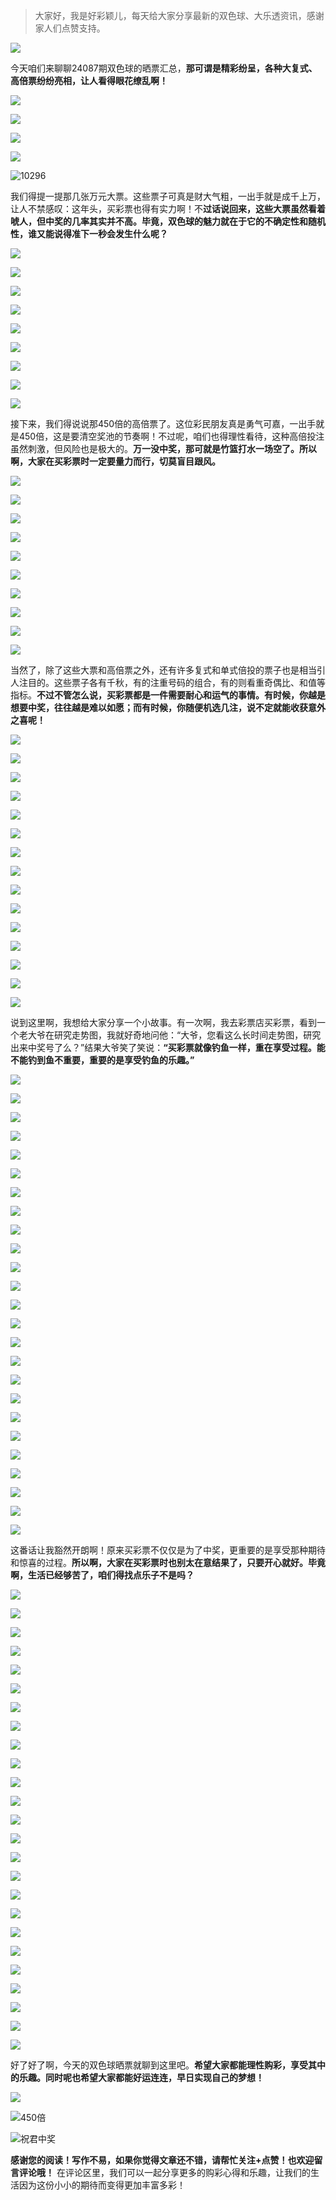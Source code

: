 > 大家好，我是好彩颖儿，每天给大家分享最新的双色球、大乐透资讯，感谢家人们点赞支持。

![](https://cdn.jsdelivr.net/gh/wangwenjie1314/PicCDN/2024-7-11/1720660897499-image.png)


今天咱们来聊聊24087期双色球的晒票汇总，**那可谓是精彩纷呈，各种大复式、高倍票纷纷亮相，让人看得眼花缭乱啊！**


![](https://cdn.jsdelivr.net/gh/wangwenjie1314/PicCDN/2024-7-30/1722329865917-image.png)

![](https://cdn.jsdelivr.net/gh/wangwenjie1314/PicCDN/2024-7-30/1722329757090-image.png)


![](https://cdn.jsdelivr.net/gh/wangwenjie1314/PicCDN/2024-7-30/1722329879455-image.png)


![](https://cdn.jsdelivr.net/gh/wangwenjie1314/PicCDN/2024-7-30/1722329891810-image.png)


![10296](https://cdn.jsdelivr.net/gh/wangwenjie1314/PicCDN/2024-7-30/1722329967267-image.png)


我们得提一提那几张万元大票。这些票子可真是财大气粗，一出手就是成千上万，让人不禁感叹：这年头，买彩票也得有实力啊！不**过话说回来，这些大票虽然看着唬人，但中奖的几率其实并不高。毕竟，双色球的魅力就在于它的不确定性和随机性，谁又能说得准下一秒会发生什么呢？**


![](https://cdn.jsdelivr.net/gh/wangwenjie1314/PicCDN/2024-7-30/1722330128936-image.png)

![](https://cdn.jsdelivr.net/gh/wangwenjie1314/PicCDN/2024-7-30/1722330123324-image.png)

![](https://cdn.jsdelivr.net/gh/wangwenjie1314/PicCDN/2024-7-30/1722330115419-image.png)

![](https://cdn.jsdelivr.net/gh/wangwenjie1314/PicCDN/2024-7-30/1722330107938-image.png)

![](https://cdn.jsdelivr.net/gh/wangwenjie1314/PicCDN/2024-7-30/1722330069753-image.png)

![](https://cdn.jsdelivr.net/gh/wangwenjie1314/PicCDN/2024-7-30/1722330049639-image.png)

![](https://cdn.jsdelivr.net/gh/wangwenjie1314/PicCDN/2024-7-30/1722330139574-image.png)


![](https://cdn.jsdelivr.net/gh/wangwenjie1314/PicCDN/2024-7-30/1722330200791-image.png)

![](https://cdn.jsdelivr.net/gh/wangwenjie1314/PicCDN/2024-7-30/1722330193227-image.png)

接下来，我们得说说那450倍的高倍票了。这位彩民朋友真是勇气可嘉，一出手就是450倍，这是要清空奖池的节奏啊！不过呢，咱们也得理性看待，这种高倍投注虽然刺激，但风险也是极大的。**万一没中奖，那可就是竹篮打水一场空了。所以啊，大家在买彩票时一定要量力而行，切莫盲目跟风。**


![](https://cdn.jsdelivr.net/gh/wangwenjie1314/PicCDN/2024-7-30/1722330293408-image.png)

![](https://cdn.jsdelivr.net/gh/wangwenjie1314/PicCDN/2024-7-30/1722330258341-image.png)

![](https://cdn.jsdelivr.net/gh/wangwenjie1314/PicCDN/2024-7-30/1722330248123-image.png)


![](https://cdn.jsdelivr.net/gh/wangwenjie1314/PicCDN/2024-7-30/1722330356615-image.png)

![](https://cdn.jsdelivr.net/gh/wangwenjie1314/PicCDN/2024-7-30/1722330349183-image.png)


![](https://cdn.jsdelivr.net/gh/wangwenjie1314/PicCDN/2024-7-30/1722330419259-image.png)

![](https://cdn.jsdelivr.net/gh/wangwenjie1314/PicCDN/2024-7-30/1722330393267-image.png)


![](https://cdn.jsdelivr.net/gh/wangwenjie1314/PicCDN/2024-7-30/1722330442314-image.png)

![](https://cdn.jsdelivr.net/gh/wangwenjie1314/PicCDN/2024-7-30/1722330436144-image.png)


![](https://cdn.jsdelivr.net/gh/wangwenjie1314/PicCDN/2024-7-30/1722330475646-image.png)

当然了，除了这些大票和高倍票之外，还有许多复式和单式倍投的票子也是相当引人注目的。这些票子各有千秋，有的注重号码的组合，有的则看重奇偶比、和值等指标。**不过不管怎么说，买彩票都是一件需要耐心和运气的事情。有时候，你越是想要中奖，往往越是难以如愿；而有时候，你随便机选几注，说不定就能收获意外之喜呢！**


![](https://cdn.jsdelivr.net/gh/wangwenjie1314/PicCDN/2024-7-30/1722330822380-image.png)

![](https://cdn.jsdelivr.net/gh/wangwenjie1314/PicCDN/2024-7-30/1722330815815-image.png)

![](https://cdn.jsdelivr.net/gh/wangwenjie1314/PicCDN/2024-7-30/1722330772146-image.png)

![](https://cdn.jsdelivr.net/gh/wangwenjie1314/PicCDN/2024-7-30/1722330764623-image.png)

![](https://cdn.jsdelivr.net/gh/wangwenjie1314/PicCDN/2024-7-30/1722330758053-image.png)

![](https://cdn.jsdelivr.net/gh/wangwenjie1314/PicCDN/2024-7-30/1722330751504-image.png)

![](https://cdn.jsdelivr.net/gh/wangwenjie1314/PicCDN/2024-7-30/1722330732731-image.png)

![](https://cdn.jsdelivr.net/gh/wangwenjie1314/PicCDN/2024-7-30/1722330725981-image.png)

![](https://cdn.jsdelivr.net/gh/wangwenjie1314/PicCDN/2024-7-30/1722330718164-image.png)

![](https://cdn.jsdelivr.net/gh/wangwenjie1314/PicCDN/2024-7-30/1722330570379-image.png)

![](https://cdn.jsdelivr.net/gh/wangwenjie1314/PicCDN/2024-7-30/1722330563773-image.png)

![](https://cdn.jsdelivr.net/gh/wangwenjie1314/PicCDN/2024-7-30/1722330557066-image.png)

![](https://cdn.jsdelivr.net/gh/wangwenjie1314/PicCDN/2024-7-30/1722330518591-image.png)

![](https://cdn.jsdelivr.net/gh/wangwenjie1314/PicCDN/2024-7-30/1722330510906-image.png)

![](https://cdn.jsdelivr.net/gh/wangwenjie1314/PicCDN/2024-7-30/1722330501600-image.png)


说到这里啊，我想给大家分享一个小故事。有一次啊，我去彩票店买彩票，看到一个老大爷在研究走势图，我就好奇地问他：“大爷，您看这么长时间走势图，研究出来中奖号了么？”结果大爷笑了笑说：**“买彩票就像钓鱼一样，重在享受过程。能不能钓到鱼不重要，重要的是享受钓鱼的乐趣。”**


![](https://cdn.jsdelivr.net/gh/wangwenjie1314/PicCDN/2024-7-30/1722331528453-image.png)

![](https://cdn.jsdelivr.net/gh/wangwenjie1314/PicCDN/2024-7-30/1722331521037-image.png)

![](https://cdn.jsdelivr.net/gh/wangwenjie1314/PicCDN/2024-7-30/1722331432139-image.png)

![](https://cdn.jsdelivr.net/gh/wangwenjie1314/PicCDN/2024-7-30/1722331381995-image.png)

![](https://cdn.jsdelivr.net/gh/wangwenjie1314/PicCDN/2024-7-30/1722331375027-image.png)

![](https://cdn.jsdelivr.net/gh/wangwenjie1314/PicCDN/2024-7-30/1722331366106-image.png)

![](https://cdn.jsdelivr.net/gh/wangwenjie1314/PicCDN/2024-7-30/1722331324504-image.png)

![](https://cdn.jsdelivr.net/gh/wangwenjie1314/PicCDN/2024-7-30/1722331315159-image.png)

![](https://cdn.jsdelivr.net/gh/wangwenjie1314/PicCDN/2024-7-30/1722331306635-image.png)

![](https://cdn.jsdelivr.net/gh/wangwenjie1314/PicCDN/2024-7-30/1722331295211-image.png)

![](https://cdn.jsdelivr.net/gh/wangwenjie1314/PicCDN/2024-7-30/1722331284659-image.png)

![](https://cdn.jsdelivr.net/gh/wangwenjie1314/PicCDN/2024-7-30/1722331171513-image.png)

![](https://cdn.jsdelivr.net/gh/wangwenjie1314/PicCDN/2024-7-30/1722331164077-image.png)

![](https://cdn.jsdelivr.net/gh/wangwenjie1314/PicCDN/2024-7-30/1722331119181-image.png)

![](https://cdn.jsdelivr.net/gh/wangwenjie1314/PicCDN/2024-7-30/1722331109516-image.png)

![](https://cdn.jsdelivr.net/gh/wangwenjie1314/PicCDN/2024-7-30/1722331044049-image.png)

![](https://cdn.jsdelivr.net/gh/wangwenjie1314/PicCDN/2024-7-30/1722331036947-image.png)

![](https://cdn.jsdelivr.net/gh/wangwenjie1314/PicCDN/2024-7-30/1722330962905-image.png)

![](https://cdn.jsdelivr.net/gh/wangwenjie1314/PicCDN/2024-7-30/1722330956361-image.png)

![](https://cdn.jsdelivr.net/gh/wangwenjie1314/PicCDN/2024-7-30/1722330950338-image.png)

![](https://cdn.jsdelivr.net/gh/wangwenjie1314/PicCDN/2024-7-30/1722330942913-image.png)

![](https://cdn.jsdelivr.net/gh/wangwenjie1314/PicCDN/2024-7-30/1722330932870-image.png)

![](https://cdn.jsdelivr.net/gh/wangwenjie1314/PicCDN/2024-7-30/1722330924684-image.png)

![](https://cdn.jsdelivr.net/gh/wangwenjie1314/PicCDN/2024-7-30/1722330913170-image.png)

![](https://cdn.jsdelivr.net/gh/wangwenjie1314/PicCDN/2024-7-30/1722330865269-image.png)


这番话让我豁然开朗啊！原来买彩票不仅仅是为了中奖，更重要的是享受那种期待和惊喜的过程。**所以啊，大家在买彩票时也别太在意结果了，只要开心就好。毕竟啊，生活已经够苦了，咱们得找点乐子不是吗？**


![](https://cdn.jsdelivr.net/gh/wangwenjie1314/PicCDN/2024-7-30/1722331863274-image.png)

![](https://cdn.jsdelivr.net/gh/wangwenjie1314/PicCDN/2024-7-30/1722331855573-image.png)

![](https://cdn.jsdelivr.net/gh/wangwenjie1314/PicCDN/2024-7-30/1722331849997-image.png)

![](https://cdn.jsdelivr.net/gh/wangwenjie1314/PicCDN/2024-7-30/1722331843867-image.png)

![](https://cdn.jsdelivr.net/gh/wangwenjie1314/PicCDN/2024-7-30/1722331836613-image.png)

![](https://cdn.jsdelivr.net/gh/wangwenjie1314/PicCDN/2024-7-30/1722331794937-image.png)

![](https://cdn.jsdelivr.net/gh/wangwenjie1314/PicCDN/2024-7-30/1722331788104-image.png)

![](https://cdn.jsdelivr.net/gh/wangwenjie1314/PicCDN/2024-7-30/1722331780527-image.png)

![](https://cdn.jsdelivr.net/gh/wangwenjie1314/PicCDN/2024-7-30/1722331773443-image.png)

![](https://cdn.jsdelivr.net/gh/wangwenjie1314/PicCDN/2024-7-30/1722331694513-image.png)

![](https://cdn.jsdelivr.net/gh/wangwenjie1314/PicCDN/2024-7-30/1722331681885-image.png)

![](https://cdn.jsdelivr.net/gh/wangwenjie1314/PicCDN/2024-7-30/1722331673999-image.png)

![](https://cdn.jsdelivr.net/gh/wangwenjie1314/PicCDN/2024-7-30/1722331668242-image.png)

![](https://cdn.jsdelivr.net/gh/wangwenjie1314/PicCDN/2024-7-30/1722331658023-image.png)

![](https://cdn.jsdelivr.net/gh/wangwenjie1314/PicCDN/2024-7-30/1722331651350-image.png)

![](https://cdn.jsdelivr.net/gh/wangwenjie1314/PicCDN/2024-7-30/1722331639642-image.png)

![](https://cdn.jsdelivr.net/gh/wangwenjie1314/PicCDN/2024-7-30/1722331631938-image.png)

![](https://cdn.jsdelivr.net/gh/wangwenjie1314/PicCDN/2024-7-30/1722331625881-image.png)

![](https://cdn.jsdelivr.net/gh/wangwenjie1314/PicCDN/2024-7-30/1722331617446-image.png)

![](https://cdn.jsdelivr.net/gh/wangwenjie1314/PicCDN/2024-7-30/1722331611665-image.png)

![](https://cdn.jsdelivr.net/gh/wangwenjie1314/PicCDN/2024-7-30/1722331573327-image.png)

![](https://cdn.jsdelivr.net/gh/wangwenjie1314/PicCDN/2024-7-30/1722331564146-image.png)

![](https://cdn.jsdelivr.net/gh/wangwenjie1314/PicCDN/2024-7-30/1722331553851-image.png)

![](https://cdn.jsdelivr.net/gh/wangwenjie1314/PicCDN/2024-7-30/1722331546288-image.png)

![](https://cdn.jsdelivr.net/gh/wangwenjie1314/PicCDN/2024-7-30/1722331540362-image.png)


好了好了啊，今天的双色球晒票就聊到这里吧。**希望大家都能理性购彩，享受其中的乐趣。同时呢也希望大家都能好运连连，早日实现自己的梦想！**

![](https://cdn.jsdelivr.net/gh/wangwenjie1314/PicCDN/2024-7-30/1722322079619-image.png)

![450倍](https://cdn.jsdelivr.net/gh/wangwenjie1314/PicCDN/2024-7-30/1722322084669-image.png)

![祝君中奖](https://cdn.jsdelivr.net/gh/wangwenjie1314/PicCDN/2024-7-16/1721092465732-image.png)


**感谢您的阅读！写作不易，如果你觉得文章还不错，请帮忙关注+点赞！也欢迎留言评论哦！** 在评论区里，我们可以一起分享更多的购彩心得和乐趣，让我们的生活因为这份小小的期待而变得更加丰富多彩！